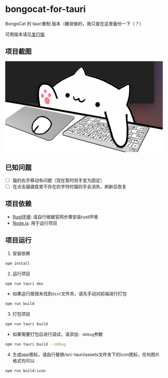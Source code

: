 # bongocat-for-tauri

BongoCat 的 tauri重制 版本（糖哥做的，我只是在这里备份一下（？）

可用版本请见[发行版](https://gitee.com/epeiusss/bongocat-for-tauri/releases)

## 项目截图
![image](docs/1.jpg)

## 已知问题
- [ ] 猫的右手移动有问题（现在暂时将手变为固定）
- [ ] 在点击猫键盘里不存在的字符时猫的手会消失，刷新后恢复

## 项目依赖
- [Rust环境](https://tauri.app/zh-cn/v1/guides/getting-started/prerequisites#%E5%AE%89%E8%A3%85): 请自行根据官网步骤安装rust环境
- [Node.js](https://nodejs.org/en/): 用于运行项目

## 项目运行
1. 安装依赖
```bash
npm install
```

2. 运行项目
```bash
npm run tauri dev
```
* 如果运行报错未找到`dist`文件夹，请先手动对前端进行打包
```bash
npm run build
```

3. 打包项目
```bash
npm run tauri build
```
- 如果需要打包后进行调试，请添加`--debug`参数
```bash
npm run tauri build --debug
```

4. 生成app图标，请自行替换/src-tauri/assets文件夹下的icon图标，任何图片格式均可以
```bash
npm run build:icon
```